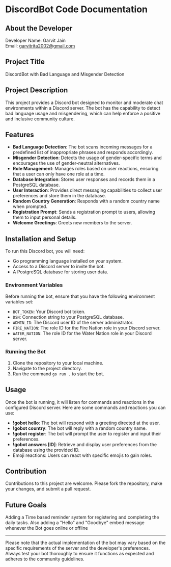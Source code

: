 # DiscordBot Code Documentation

## About the Developer
Developer Name: Garvit Jain   
Email: garvitrita2002@gmail.com

## Project Title
DiscordBot with Bad Language and Misgender Detection

## Project Description
This project provides a Discord bot designed to monitor and moderate chat environments within a Discord server. The bot has the capability to detect bad language usage and misgendering, which can help enforce a positive and inclusive community culture.

## Features
- **Bad Language Detection**: The bot scans incoming messages for a predefined list of inappropriate phrases and responds accordingly.
- **Misgender Detection**: Detects the usage of gender-specific terms and encourages the use of gender-neutral alternatives.
- **Role Management**: Manages roles based on user reactions, ensuring that a user can only have one role at a time.
- **Database Integration**: Stores user responses and records them in a PostgreSQL database.
- **User Interaction**: Provides direct messaging capabilities to collect user preferences and store them in the database.
- **Random Country Generation**: Responds with a random country name when prompted.
- **Registration Prompt**: Sends a registration prompt to users, allowing them to input personal details.
- **Welcome Greetings**: Greets new members to the server.

## Installation and Setup
To run this Discord bot, you will need:
- Go programming language installed on your system.
- Access to a Discord server to invite the bot.
- A PostgreSQL database for storing user data.

### Environment Variables
Before running the bot, ensure that you have the following environment variables set:
- `BOT_TOKEN`: Your Discord bot token.
- `DSN`: Connection string to your PostgreSQL database.
- `ADMIN_ID`: The Discord user ID of the server administrator.
- `FIRE_NATION`: The role ID for the Fire Nation role in your Discord server.
- `WATER_NATION`: The role ID for the Water Nation role in your Discord server.

### Running the Bot
1. Clone the repository to your local machine.
2. Navigate to the project directory.
3. Run the command `go run .` to start the bot.

## Usage
Once the bot is running, it will listen for commands and reactions in the configured Discord server. Here are some commands and reactions you can use:
- **!gobot hello**: The bot will respond with a greeting directed at the user.
- **!gobot country**: The bot will reply with a random country name.
- **!gobot register**: The bot will prompt the user to register and input their preferences.
- **!gobot answers [ID]**: Retrieve and display user preferences from the database using the provided ID.
- Emoji reactions: Users can react with specific emojis to gain roles.

## Contribution
Contributions to this project are welcome. Please fork the repository, make your changes, and submit a pull request.

## Future Goals
Adding a Time based reminder system for registering and completing the daily tasks. Also adding a "Hello" and "Goodbye" embed message whenever the Bot goes online or offline

---

Please note that the actual implementation of the bot may vary based on the specific requirements of the server and the developer's preferences. Always test your bot thoroughly to ensure it functions as expected and adheres to the community guidelines.

